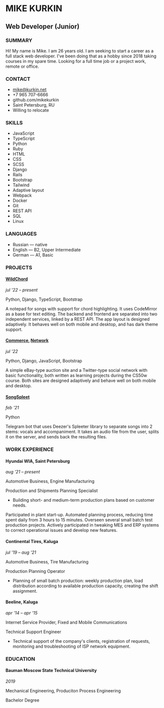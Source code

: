 # MIKE KURKIN

## Web Developer (Junior)

### SUMMARY

Hi! My name is Mike. I am 26 years old.
I am seeking to start a career as a full stack web developer. I've been doing that as a hobby since 2018 taking courses in my spare time.
Looking for a full time job or a project work, remote or office.

### CONTACT

- mike@kurkin.net
- +7 965 707-6666
- github.com/mikekurkin
- Saint Petersburg, RU
- Willing to relocate

### SKILLS

- JavaScript
- TypeScript
- Python
- Ruby
- HTML
- CSS
- SCSS
- Django
- Rails
- Bootstrap
- Tailwind
- Adaptive layout
- Webpack
- Docker
- Git
- REST API
- SQL
- Linux

### LANGUAGES

- Russian — native
- English — B2, Upper Intermediate
- German — A1, Basic

### PROJECTS

#### [WildChord](https://github.com/mikekurkin/wildchord-js)

_jul '22 – present_

Python, Django, TypeScript, Bootstrap

A notepad for songs with support for chord highlighting. It uses CodeMirror as a base for text editing. The backend and frontend are separated into two independent services, linked by a REST API. The app layout is designed adaptively. It behaves well on both mobile and desktop, and has dark theme support.

#### [Commerce](https://github.com/mikekurkin/cs50w/tree/main/project2/commerce), [Network](https://github.com/mikekurkin/cs50w/tree/main/project4/network)

_jul '22_

Python, Django, JavaScript, Bootstrap

A simple eBay-type auction site and a Twitter-type social network with basic functionality, both written as learning projects during the CS50w course. Both sites are designed adaptively and behave well on both mobile and desktop.

#### [SongSpleet](https://github.com/mikekurkin)

_feb '21_

Python

Telegram bot that uses Deezer's Spleeter library to separate songs into 2 stems: vocals and accompaniment. It takes an audio file from the user, splits it on the server, and sends back the resulting files.

### WORK EXPERIENCE

#### Hyundai WIA, Saint Petersburg

_aug '21 – present_

Automotive Business, Engine Manufacturing

Production and Shipments Planning Specialist

- Building short- and medium-term production plans based on customer needs.

Participated in plant start-up.
Automated planning process, reducing time spent daily from 3 hours to 15 minutes.
Overseen several small batch test production projects.
Actively participated in tweaking MES and ERP systems to correct operational issues and develop new features.

#### Continental Tires, Kaluga

_jul '19 – aug '21_

Automotive Business, Tire Manufacturing

Production Planning Operator

- Planning of small batch production: weekly production plan, load distribution according to available production capacity, creating the shift assignment.

#### Beeline, Kaluga

_apr '14 – apr '15_

Internet Service Provider, Fixed and Mobile Communications

Technical Support Engineer

- Technical support of the company's clients, registration of requests, monitoring and troubleshooting of ISP network equipment.

### EDUCATION

#### Bauman Moscow State Technical University

_2019_

Mechanical Engineering, Produciton Process Engineering

Bachelor Degree
